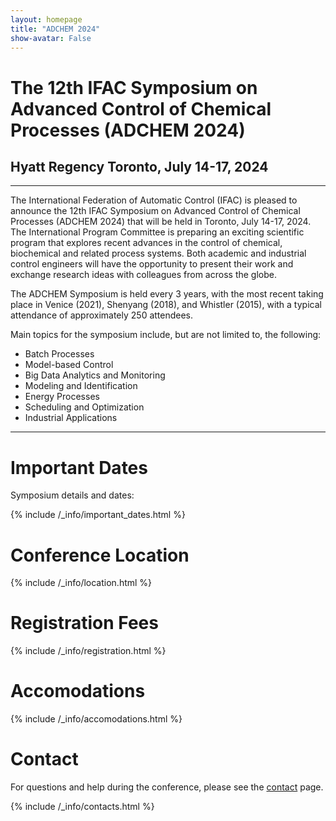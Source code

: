 ```yaml
---
layout: homepage
title: "ADCHEM 2024"
show-avatar: False
---
```


<div class="text-center">
<h1>
  The 12th IFAC Symposium on Advanced Control of Chemical Processes (ADCHEM 2024)
</h1>
<h2 class="text-dark">
  Hyatt Regency Toronto, July 14-17, 2024
</h2>
</div>

---

<!-- *__Note:__ AdCONIP 2022 will run in a hybrid mode with both face-to-face and online activities.* -->

<!-- <div class="text-center">
  <a class="btn btn-primary btn-lg" href="http://controls.papercept.net/registration/" role="button">Register Now</a>
  <a class="btn btn-warning btn-lg" href="{% link _pages/schedule.md %}" role="button">See Schedule</a>
</div> -->

The International Federation of Automatic Control (IFAC) is pleased to announce the 12th IFAC Symposium on Advanced Control of Chemical Processes (ADCHEM 2024) that will be held in Toronto, July 14-17, 2024. The International Program Committee is preparing an exciting scientific program that explores recent advances in the control of chemical, biochemical and related process systems. Both academic and industrial control engineers will have the opportunity to present their work and exchange research ideas with colleagues from across the globe.

The ADCHEM Symposium is held every 3 years, with the most recent taking place in Venice (2021), Shenyang (2018), and Whistler (2015), with a typical attendance of approximately 250 attendees.

Main topics for the symposium include, but are not limited to, the following:

- Batch Processes
- Model-based Control
- Big Data Analytics and Monitoring 
- Modeling and Identification
- Energy Processes
- Scheduling and Optimization
- Industrial Applications


<!-- Batch Processes                   
Model-based Control
Big Data Analytics and Monitoring | Modeling and Identification
Energy Processes                  | Scheduling and Optimization
Industrial Applications           | -->

<!--   {% capture topics_table %}
    {% include _info/topics.html %}
  {% endcapture %}

<div class="table-wrapper">
  {{ topics_table | markdownify }}
</div> -->

---

# Important Dates

Symposium details and dates:

{% include /_info/important_dates.html %}

# Conference Location

{% include /_info/location.html %}

# Registration Fees

{% include /_info/registration.html %}

# Accomodations

{% include /_info/accomodations.html %}

# Contact

For questions and help during the conference, please see the [contact](./contact) page.

{% include /_info/contacts.html %}
